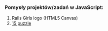### Pomysły projektów/zadań w JavaScript:

1. Rails Girls logo (HTML5 Canvas)
2. [15 puzzle](http://en.wikipedia.org/wiki/15_puzzle)
